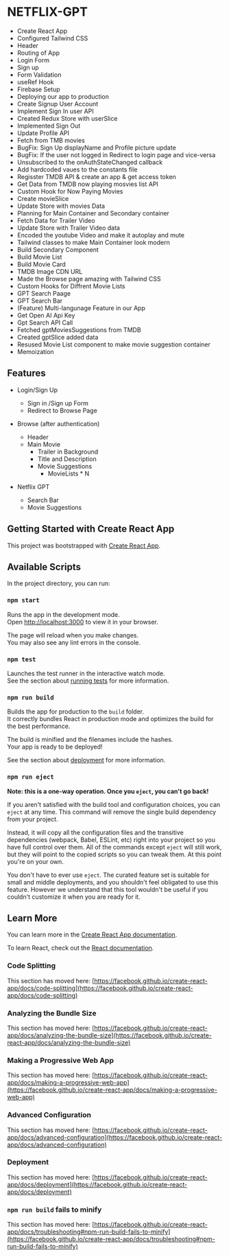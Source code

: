 # NETFLIX-GPT

- Create React App
- Configured Tailwind CSS
- Header 
- Routing of App
- Login Form
- Sign up
- Form Validation
- useRef Hook
- Firebase Setup
- Deploying our app to production
- Create Signup User Account
- Implement Sign In user API
- Created Redux Store with userSlice
- Implemented Sign Out
- Update Profile API
- Fetch from TMB movies
- BugFix: Sign Up displayName and Profile picture update
- BugFix: If the user not logged in Redirect to login page and vice-versa
- Unsubscribed to the onAuthStateChanged callback
- Add hardcoded vaues to the constants file
- Regisster TMDB API & create an app & get access token
- Get Data from TMDB now playing mosvies list API
- Custom Hook for Now Paying Movies
- Create movieSlice
- Update Store with movies Data
- Planning for Main Container and Secondary container
- Fetch Data for Trailer Video
- Update Store with Trailer Video data
- Encoded the youtube Video and make it autoplay and mute
- Tailwind classes to make Main Container look modern
- Build Secondary Component
- Build Movie List
- Build Movie Card 
- TMDB Image CDN URL
- Made the Browse page amazing with Tailwind CSS
- Custom Hooks for Diffrent Movie Lists
- GPT Search Paage
- GPT Search Bar
- (Feature) Multi-langunage Feature in our App
- Get Open AI Api Key
- Gpt Search API Call
- Fetched gptMoviesSuggestions from TMDB
- Created gptSlice added data
- Resused Movie List component to make movie suggestion container
- Memoization



## Features

- Login/Sign Up
    - Sign in /Sign up Form
    - Redirect to Browse Page

- Browse (after authentication)
    - Header
    - Main Movie
        - Trailer in Background
        - Title and Description
        - Movie Suggestions
            - MovieLists * N

- Netflix GPT
    - Search Bar 
    - Movie Suggestions



## Getting Started with Create React App

This project was bootstrapped with [Create React App](https://github.com/facebook/create-react-app).

## Available Scripts

In the project directory, you can run:

### `npm start`

Runs the app in the development mode.\
Open [http://localhost:3000](http://localhost:3000) to view it in your browser.

The page will reload when you make changes.\
You may also see any lint errors in the console.

### `npm test`

Launches the test runner in the interactive watch mode.\
See the section about [running tests](https://facebook.github.io/create-react-app/docs/running-tests) for more information.

### `npm run build`

Builds the app for production to the `build` folder.\
It correctly bundles React in production mode and optimizes the build for the best performance.

The build is minified and the filenames include the hashes.\
Your app is ready to be deployed!

See the section about [deployment](https://facebook.github.io/create-react-app/docs/deployment) for more information.

### `npm run eject`

**Note: this is a one-way operation. Once you `eject`, you can't go back!**

If you aren't satisfied with the build tool and configuration choices, you can `eject` at any time. This command will remove the single build dependency from your project.

Instead, it will copy all the configuration files and the transitive dependencies (webpack, Babel, ESLint, etc) right into your project so you have full control over them. All of the commands except `eject` will still work, but they will point to the copied scripts so you can tweak them. At this point you're on your own.

You don't have to ever use `eject`. The curated feature set is suitable for small and middle deployments, and you shouldn't feel obligated to use this feature. However we understand that this tool wouldn't be useful if you couldn't customize it when you are ready for it.

## Learn More

You can learn more in the [Create React App documentation](https://facebook.github.io/create-react-app/docs/getting-started).

To learn React, check out the [React documentation](https://reactjs.org/).

### Code Splitting

This section has moved here: [https://facebook.github.io/create-react-app/docs/code-splitting](https://facebook.github.io/create-react-app/docs/code-splitting)

### Analyzing the Bundle Size

This section has moved here: [https://facebook.github.io/create-react-app/docs/analyzing-the-bundle-size](https://facebook.github.io/create-react-app/docs/analyzing-the-bundle-size)

### Making a Progressive Web App

This section has moved here: [https://facebook.github.io/create-react-app/docs/making-a-progressive-web-app](https://facebook.github.io/create-react-app/docs/making-a-progressive-web-app)

### Advanced Configuration

This section has moved here: [https://facebook.github.io/create-react-app/docs/advanced-configuration](https://facebook.github.io/create-react-app/docs/advanced-configuration)

### Deployment

This section has moved here: [https://facebook.github.io/create-react-app/docs/deployment](https://facebook.github.io/create-react-app/docs/deployment)

### `npm run build` fails to minify

This section has moved here: [https://facebook.github.io/create-react-app/docs/troubleshooting#npm-run-build-fails-to-minify](https://facebook.github.io/create-react-app/docs/troubleshooting#npm-run-build-fails-to-minify)

